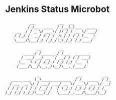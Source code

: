 # Jenkins Status Microbot



               __           __   _
              / /__  ____  / /__(_)___  _____
         __  / / _ \/ __ \/ //_/ / __ \/ ___/
        / /_/ /  __/ / / / ,< / / / / (__  )
        \____/\___/_/ /_/_/|_/_/_/ /_/____/

                  __        __
            _____/ /_____ _/ /___  _______
           / ___/ __/ __ `/ __/ / / / ___/
          (__  ) /_/ /_/ / /_/ /_/ (__  )
         /____/\__/\__,_/\__/\__,_/____/

                  _                 __          __
       ____ ___  (_)_____________  / /_  ____  / /_
      / __ `__ \/ / ___/ ___/ __ \/ __ \/ __ \/ __/
     / / / / / / / /__/ /  / /_/ / /_/ / /_/ / /_
    /_/ /_/ /_/_/\___/_/   \____/_.___/\____/\__/

